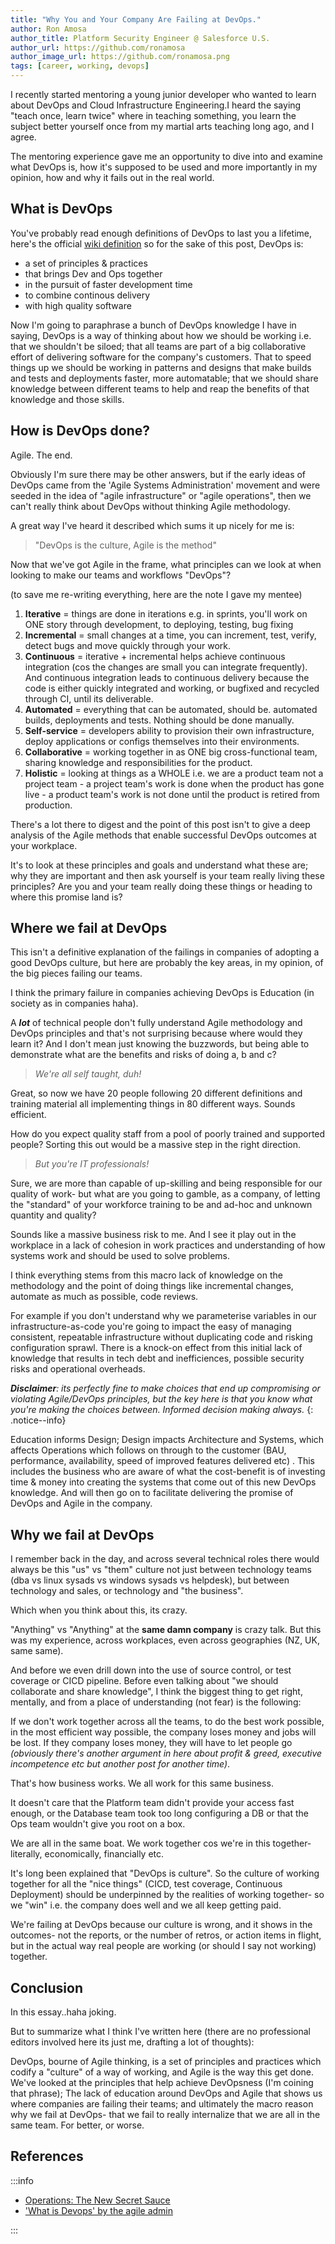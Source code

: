 ```yaml
---
title: "Why You and Your Company Are Failing at DevOps."
author: Ron Amosa
author_title: Platform Security Engineer @ Salesforce U.S.
author_url: https://github.com/ronamosa
author_image_url: https://github.com/ronamosa.png
tags: [career, working, devops]
---
```



I recently started mentoring a young junior developer who wanted to learn about DevOps and Cloud Infrastructure Engineering.I heard the saying "teach once, learn twice" where in teaching something, you learn the subject better yourself once from my martial arts teaching long ago, and I agree.

The mentoring experience gave me an opportunity to dive into and examine what DevOps is, how it's supposed to be used and more importantly in my opinion, how and why it fails out in the real world.

<!--truncate-->

## What is DevOps

You've probably read enough definitions of DevOps to last you a lifetime, here's the official [wiki definition](https://en.wikipedia.org/wiki/DevOps) so for the sake of this post, DevOps is:

* a set of principles & practices
* that brings Dev and Ops together
* in the pursuit of faster development time
* to combine continous delivery
* with high quality software

Now I'm going to paraphrase a bunch of DevOps knowledge I have in saying, DevOps is a way of thinking about how we should be working i.e. that we shouldn't be siloed; that all teams are part of a big collaborative effort of delivering software for the company's customers. That to speed things up we should be working in patterns and designs that make builds and tests and deployments faster, more automatable; that we should share knowledge between different teams to help and reap the benefits of that knowledge and those skills.

## How is DevOps done?

Agile. The end.

Obviously I'm sure there may be other answers, but if the early ideas of DevOps came from the 'Agile Systems Administration' movement and were seeded in the idea of "agile infrastructure" or "agile operations", then we can't really think about DevOps without thinking Agile methodology.

A great way I've heard it described which sums it up nicely for me is:

>"DevOps is the culture, Agile is the method"

Now that we've got Agile in the frame, what principles can we look at when looking to make our teams and workflows "DevOps"?

(to save me re-writing everything, here are the note I gave my mentee)

1. **Iterative** = things are done in iterations e.g. in sprints, you'll work on ONE story through development, to deploying, testing, bug fixing
2. **Incremental** =  small changes at a time, you can increment, test, verify, detect bugs and move quickly through your work.
3. **Continuous** = iterative + incremental helps achieve continuous integration (cos the changes are small you can integrate frequently). And continuous integration leads to continuous delivery because the code is either quickly integrated and working, or bugfixed and recycled through CI, until its deliverable.
4. **Automated** = everything that can be automated, should be. automated builds, deployments and tests. Nothing should be done manually.
5. **Self-service** = developers ability to provision their own infrastructure, deploy applications or configs themselves into their environments.
6. **Collaborative** = working together in as ONE big cross-functional team, sharing knowledge and responsibilities for the product.
7. **Holistic** = looking at things as a WHOLE i.e. we are a product team not a project team - a project team's work is done when the product has gone live - a product team's work is not done until the product is retired from production.

There's a lot there to digest and the point of this post isn't to give a deep analysis of the Agile methods that enable successful DevOps outcomes at your workplace.

It's to look at these principles and goals and understand what these are; why they are important and then ask yourself is your team really living these principles? Are you and your team really doing these things or heading to where this promise land is?

## Where we fail at DevOps

This isn't a definitive explanation of the failings in companies of adopting a good DevOps culture, but here are probably the key areas, in my opinion, of the big pieces failing our teams.

I think the primary failure in companies achieving DevOps is Education (in society as in companies haha).

A _**lot**_ of technical people don't fully understand Agile methodology and DevOps principles and that's not surprising because where would they learn it? And I don't mean just knowing the buzzwords, but being able to demonstrate what are the benefits and risks of doing a, b and c?

>_We're all self taught, duh!_

Great, so now we have 20 people following 20 different definitions and training material all implementing things in 80 different ways. Sounds efficient.

How do you expect quality staff from a pool of poorly trained and supported people? Sorting this out would be a massive step in the right direction.

>_But you're IT professionals!_

Sure, we are more than capable of up-skilling and being responsible for our quality of work- but what are you going to gamble, as a company, of letting the "standard" of your workforce training to be and ad-hoc and unknown quantity and quality?

Sounds like a massive business risk to me. And I see it play out in the workplace in a lack of cohesion in work practices and understanding of how systems work and should be used to solve problems.

I think everything stems from this macro lack of knowledge on the methodology and the point of doing things like incremental changes, automate as much as possible, code reviews.

For example if you don't understand why we parameterise variables in our infrastructure-as-code you're going to impact the easy of managing consistent, repeatable infrastructure without duplicating code and risking configuration sprawl. There is a knock-on effect from this initial lack of knowledge that results in tech debt and inefficiences, possible security risks and operational overheads.

_**Disclaimer**: its perfectly fine to make choices that end up compromising or violating Agile/DevOps principles, but the key here is that you know what you're making the choices between. Informed decision making always._
{: .notice--info}

Education informs Design; Design impacts Architecture and Systems, which affects Operations which follows on through to the customer (BAU, performance, availability, speed of improved features delivered etc) . This includes the business who are aware of what the cost-benefit is of investing time & money into creating the systems that come out of this new DevOps knowledge. And will then go on to facilitate delivering the promise of DevOps and Agile in the company.

## Why we fail at DevOps

I remember back in the day, and across several technical roles there would always be this "us" vs "them" culture not just between technology teams (dba vs linux sysads vs windows sysads vs helpdesk), but between technology and sales, or technology and "the business".

Which when you think about this, its crazy.

"Anything" vs "Anything" at the **same damn company** is crazy talk. But this was my experience, across workplaces, even across geographies (NZ, UK, same same).

And before we even drill down into the use of source control, or test coverage or CICD pipeline. Before even talking about "we should collaborate and share knowledge", I think the biggest thing to get right, mentally, and from a place of understanding (not fear) is the following:

If we don't work together across all the teams, to do the best work possible, in the most efficient way possible, the company loses money and jobs will be lost. If they company loses money, they will have to let people go _(obviously there's another argument in here about profit & greed, executive incompetence etc but another post for another time)_.

That's how business works. We all work for this same business.

It doesn't care that the Platform team didn't provide your access fast enough, or the Database team took too long configuring a DB or that the Ops team wouldn't give you root on a box.

We are all in the same boat. We work together cos we're in this together- literally, economically, financially etc.

It's long been explained that "DevOps is culture". So the culture of working together for all the "nice things" (CICD, test coverage, Continuous Deployment) should be underpinned by the realities of working together- so we "win" i.e. the company does well and we all keep getting paid.

We're failing at DevOps because our culture is wrong, and it shows in the outcomes- not the reports, or the number of retros, or action items in flight, but in the actual way real people are working (or should I say not working) together.

## Conclusion

In this essay..haha joking.

But to summarize what I think I've written here (there are no professional editors involved here its just me, drafting a lot of thoughts):

DevOps, bourne of Agile thinking, is a set of principles and practices which codify a "culture" of a way of working, and Agile is the way this get done. We've looked at the principles that help achieve DevOpsness (I'm coining that phrase); The lack of education around DevOps and Agile that shows us where companies are failing their teams; and ultimately the macro reason why we fail at DevOps- that we fail to really internalize that we are all in the same team. For better, or worse.

## References

:::info

* [Operations: The New Secret Sauce](http://radar.oreilly.com/2006/07/operations-the-new-secret-sauc.html)
* ['What is Devops' by the agile admin](https://theagileadmin.com/what-is-devops/)

:::
